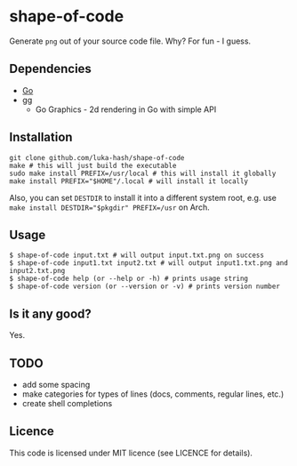 # shape-of-code

Generate `png` out of your source code file. Why? For fun - I guess.

## Dependencies

- [Go](https://go.dev/)
- [gg](https://github.com/fogleman/gg)
  - Go Graphics - 2d rendering in Go with simple API

## Installation

```
git clone github.com/luka-hash/shape-of-code
make # this will just build the executable
sudo make install PREFIX=/usr/local # this will install it globally
make install PREFIX="$HOME"/.local # will install it locally
```

Also, you can set `DESTDIR` to install it into a different system root, e.g. use
`make install DESTDIR="$pkgdir" PREFIX=/usr` on Arch.

## Usage

```
$ shape-of-code input.txt # will output input.txt.png on success
$ shape-of-code input1.txt input2.txt # will output input1.txt.png and input2.txt.png
$ shape-of-code help (or --help or -h) # prints usage string
$ shape-of-code version (or --version or -v) # prints version number
```

## Is it any good?

Yes.

## TODO

- add some spacing
- make categories for types of lines (docs, comments, regular lines, etc.)
- create shell completions

## Licence

This code is licensed under MIT licence (see LICENCE for details).
